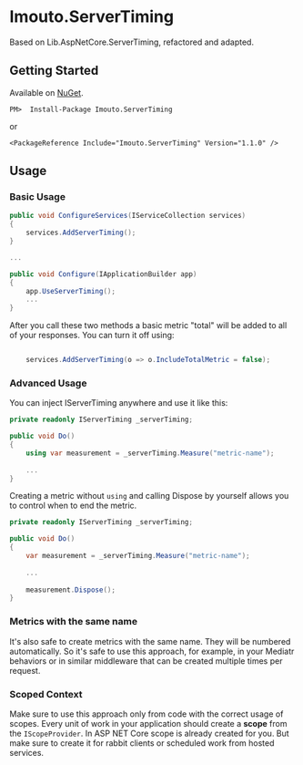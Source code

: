 # Imouto.ServerTiming

Based on Lib.AspNetCore.ServerTiming, refactored and adapted.

## Getting Started

Available on [NuGet](https://www.nuget.org/packages/Imouto.ServerTiming/).

```
PM>  Install-Package Imouto.ServerTiming
```
or
```
<PackageReference Include="Imouto.ServerTiming" Version="1.1.0" />
```

## Usage

### Basic Usage

```c#
public void ConfigureServices(IServiceCollection services)
{
    services.AddServerTiming();
}

...

public void Configure(IApplicationBuilder app)
{
    app.UseServerTiming();
    ...
}
```

After you call these two methods a basic metric "total" will be added to all of your responses. You can turn it off using:

```c#

    services.AddServerTiming(o => o.IncludeTotalMetric = false);

```

### Advanced Usage

You can inject IServerTiming anywhere and use it like this:
```c#
private readonly IServerTiming _serverTiming;

public void Do()
{
    using var measurement = _serverTiming.Measure("metric-name");
    
    ...
}
```

Creating a metric without `using` and calling Dispose by yourself allows you to control when to end the metric.

```c#
private readonly IServerTiming _serverTiming;

public void Do()
{
    var measurement = _serverTiming.Measure("metric-name");
    
    ...
    
    measurement.Dispose();
}
```

### Metrics with the same name
It's also safe to create metrics with the same name. They will be numbered automatically. So it's safe to use this approach, for example, in your Mediatr behaviors or in similar middleware that can be created multiple times per request.

### Scoped Context
Make sure to use this approach only from code with the correct usage of scopes. Every unit of work in your application should create a **scope** from the `IScopeProvider`. In ASP NET Core scope is already created for you. But make sure to create it for rabbit clients or scheduled work from hosted services.
